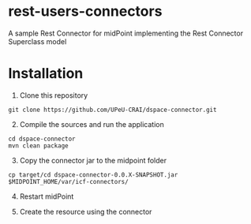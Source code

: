 # rest-users-connectors

A sample Rest Connector for midPoint implementing the Rest Connector Superclass model

# Installation

1. Clone this repository

```
git clone https://github.com/UPeU-CRAI/dspace-connector.git
```

2. Compile the sources and run the application

```
cd dspace-connector
mvn clean package
```

3. Copy the connector jar to the midpoint folder

```
cp target/cd dspace-connector-0.0.X-SNAPSHOT.jar $MIDPOINT_HOME/var/icf-connectors/
```

4. Restart midPoint

5. Create the resource using the connector


